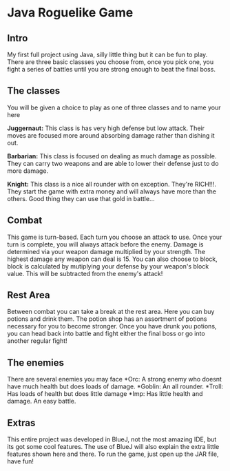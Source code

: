 # Java Roguelike Game

## Intro
My first full project using Java, silly little thing but it can be fun to play.
There are three basic classses you choose from, once you pick one, you fight a series of battles until you are strong enough to beat the final boss.


## The classes
You will be given a choice to play as one of three classes and to name your here

**Juggernaut:** This class is has very high defense but low attack. Their moves are focused more around absorbing damage rather than dishing it out.

**Barbarian:** This class is focused on dealing as much damage as possible. They can carry two weapons and are able to lower their defense just to do more damage.

**Knight:** This class is a nice all rounder with on exception. They're RICH!!!. They start the game with extra money and will always have more than the others. Good thing they can use that gold in battle...


## Combat
This game is turn-based. Each turn you choose an attack to use. Once your turn is complete, you will always attack before the enemy. 
Damage is determined via your weapon damage multiplied by your strength. The highest damage any weapon can deal is 15.
You can also choose to block, block is calculated by mutiplying your defense by your weapon's block value. This will be subtracted from the enemy's attack!

## Rest Area
Between combat you can take a break at the rest area. Here you can buy potions and drink them. The potion shop has an assortment of potions necessary for you to become stronger.
Once you have drunk you potions, you can head back into battle and fight either the final boss or go into another regular fight!

## The enemies
There are several enemies you may face
*Orc: A strong enemy who doesnt have much health but does loads of damage.
*Goblin: An all rounder.
*Troll: Has loads of health but does little damage
*Imp: Has little health and damage. An easy battle.

## Extras
This entire project was developed in BlueJ, not the most amazing IDE, but its got some cool features. 
The use of BlueJ will also explain the extra little features shown here and there.
To run the game, just open up the JAR file, have fun!

